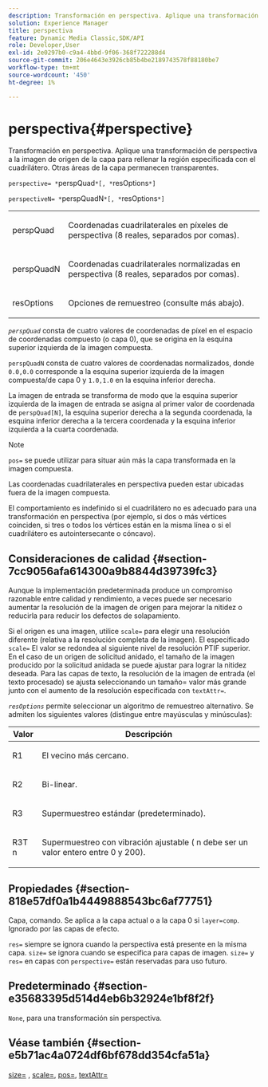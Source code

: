 ```yaml
---
description: Transformación en perspectiva. Aplique una transformación de perspectiva a la imagen de origen de la capa para rellenar la región especificada con el cuadrilátero. Otras áreas de la capa permanecen transparentes.
solution: Experience Manager
title: perspectiva
feature: Dynamic Media Classic,SDK/API
role: Developer,User
exl-id: 2e0297b0-c9a4-4bbd-9f06-368f722288d4
source-git-commit: 206e4643e3926cb85b4be2189743578f88180be7
workflow-type: tm+mt
source-wordcount: '450'
ht-degree: 1%

---
```


# perspectiva{#perspective}

Transformación en perspectiva. Aplique una transformación de perspectiva a la imagen de origen de la capa para rellenar la región especificada con el cuadrilátero. Otras áreas de la capa permanecen transparentes.

`perspective= *`perspQuad`*[, *`resOptions`*]`

`perspectiveN= *`perspQuadN`*[, *`resOptions`*]`

<table id="simpletable_4BD38BBF53964F7D97B9E58914C97B3F"> 
 <tr class="strow"> 
  <td class="stentry"> <p><span class="varname"> perspQuad</span> </p></td> 
  <td class="stentry"> <p>Coordenadas cuadrilaterales en píxeles de perspectiva (8 reales, separados por comas). </p></td> 
 </tr> 
 <tr class="strow"> 
  <td class="stentry"> <p><span class="varname"> perspQuadN</span> </p></td> 
  <td class="stentry"> <p>Coordenadas cuadrilaterales normalizadas en perspectiva (8 reales, separados por comas). </p></td> 
 </tr> 
 <tr class="strow"> 
  <td class="stentry"> <p><span class="varname"> resOptions</span> </p></td> 
  <td class="stentry"> <p>Opciones de remuestreo (consulte más abajo). </p></td> 
 </tr> 
</table>

*`perspQuad`* consta de cuatro valores de coordenadas de píxel en el espacio de coordenadas compuesto (o capa 0), que se origina en la esquina superior izquierda de la imagen compuesta.

`perspQuadN` consta de cuatro valores de coordenadas normalizados, donde `0.0,0.0` corresponde a la esquina superior izquierda de la imagen compuesta/de capa 0 y `1.0,1.0` en la esquina inferior derecha.

La imagen de entrada se transforma de modo que la esquina superior izquierda de la imagen de entrada se asigna al primer valor de coordenada de `perspQuad[N]`, la esquina superior derecha a la segunda coordenada, la esquina inferior derecha a la tercera coordenada y la esquina inferior izquierda a la cuarta coordenada.

>[!NOTE]
>
>`pos=` se puede utilizar para situar aún más la capa transformada en la imagen compuesta.

Las coordenadas cuadrilaterales en perspectiva pueden estar ubicadas fuera de la imagen compuesta.

El comportamiento es indefinido si el cuadrilátero no es adecuado para una transformación en perspectiva (por ejemplo, si dos o más vértices coinciden, si tres o todos los vértices están en la misma línea o si el cuadrilátero es autointersecante o cóncavo).

## Consideraciones de calidad {#section-7cc9056afa614300a9b8844d39739fc3}

Aunque la implementación predeterminada produce un compromiso razonable entre calidad y rendimiento, a veces puede ser necesario aumentar la resolución de la imagen de origen para mejorar la nitidez o reducirla para reducir los defectos de solapamiento.

Si el origen es una imagen, utilice `scale=` para elegir una resolución diferente (relativa a la resolución completa de la imagen). El especificado `scale=` El valor se redondea al siguiente nivel de resolución PTIF superior. En el caso de un origen de solicitud anidado, el tamaño de la imagen producido por la solicitud anidada se puede ajustar para lograr la nitidez deseada. Para las capas de texto, la resolución de la imagen de entrada (el texto procesado) se ajusta seleccionando un tamaño= valor más grande junto con el aumento de la resolución especificada con `textAttr=`.

*`resOptions`* permite seleccionar un algoritmo de remuestreo alternativo. Se admiten los siguientes valores (distingue entre mayúsculas y minúsculas):

<table id="table_0F20007986324E228096888ED37219C0"> 
 <thead> 
  <tr> 
   <th class="entry"> <b> Valor</b> </th> 
   <th class="entry"> <b> Descripción</b> </th> 
  </tr> 
 </thead>
 <tbody> 
  <tr> 
   <td> <p> <span class="codeph"> R1</span> </p> </td> 
   <td> <p> El vecino más cercano. </p> </td> 
  </tr> 
  <tr> 
   <td> <p> <span class="codeph"> R2</span> </p> </td> 
   <td> <p> Bi-linear. </p> </td> 
  </tr> 
  <tr> 
   <td> <p> <span class="codeph"> R3</span> </p> </td> 
   <td> <p> Supermuestreo estándar (predeterminado). </p> </td> 
  </tr> 
  <tr> 
   <td> <p> <span class="codeph">R3T<span class="varname"> n</span></span> </p> </td> 
   <td> <p> Supermuestreo con vibración ajustable (<span class="varname"> n</span> debe ser un valor entero entre 0 y 200). </p> </td> 
  </tr> 
 </tbody> 
</table>

## Propiedades {#section-818e57df0a1b4449888543bc6af77751}

Capa, comando. Se aplica a la capa actual o a la capa 0 si `layer=comp`. Ignorado por las capas de efecto.

`res=` siempre se ignora cuando la perspectiva está presente en la misma capa. `size=` se ignora cuando se especifica para capas de imagen. `size=` y `res=` en capas con `perspective=` están reservadas para uso futuro.

## Predeterminado {#section-e35683395d514d4eb6b32924e1bf8f2f}

`None`, para una transformación sin perspectiva.

## Véase también {#section-e5b71ac4a0724df6bf678dd354cfa51a}

[size=](../../../../../is-api/http-ref/image-serving-api-ref/c-http-protocol-reference/c-data-types/r-size.md#reference-04d383f32c7b4003bed9978cb854747b) , [scale=](../../../../../is-api/http-ref/image-serving-api-ref/c-http-protocol-reference/c-command-reference/r-is-http-scale.md#reference-098c30cea1764f189e6f7c7e400cc065), [pos=](../../../../../is-api/http-ref/image-serving-api-ref/c-http-protocol-reference/c-command-reference/r-pos.md#reference-65de948f4b404f1182b22119ca332143), [textAttr=](../../../../../is-api/http-ref/image-serving-api-ref/c-http-protocol-reference/c-command-reference/r-textattr.md#reference-ff00484fa3244286abeff34911f7ec0d)
